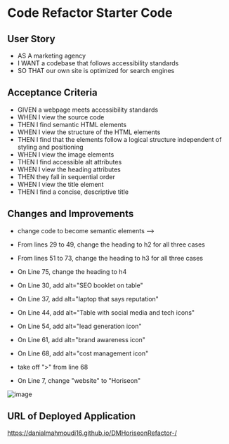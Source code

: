 # Code Refactor Starter Code

## User Story 
- AS A marketing agency
- I WANT a codebase that follows accessibility standards
- SO THAT our own site is optimized for search engines

## Acceptance Criteria
- GIVEN a webpage meets accessibility standards
- WHEN I view the source code
- THEN I find semantic HTML elements
- WHEN I view the structure of the HTML elements
- THEN I find that the elements follow a logical structure independent of styling and positioning
- WHEN I view the image elements
- THEN I find accessible alt attributes
- WHEN I view the heading attributes
- THEN they fall in sequential order
- WHEN I view the title element
- THEN I find a concise, descriptive title

## Changes and Improvements 
- change code to become semantic elements -->

- From lines 29 to 49, change the heading to h2 for all three cases

- From lines 51 to 73, change the heading to h3 for all three cases

- On Line 75, change the heading to h4

- On Line 30, add alt="SEO booklet on table"

- On Line 37, add alt="laptop that says reputation"

- On Line 44, add alt="Table with social media and tech icons"

- On Line 54, add alt="lead generation icon"

- On Line 61, add alt="brand awareness icon"

- On Line 68, add alt="cost management icon"

- take off "></img>" from line 68

- On Line 7, change "website" to "Horiseon" 


![image](https://user-images.githubusercontent.com/122760940/226210919-16998a6c-0852-4cf1-a704-ce174dcd4c6e.png)


## URL of Deployed Application

https://danialmahmoudi16.github.io/DMHoriseonRefactor-/
